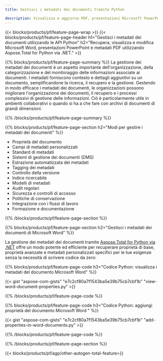```yaml
---
title: Gestisci i metadati dei documenti tramite Python 

description: Visualizza e aggiorna PDF, presentazioni Microsoft PowerPoint e metadati di documenti Word tramite la tua applicazione Python.
---
```


{{< blocks/products/pf/feature-page-wrap >}}
{{< blocks/products/pf/feature-page-header h1="Gestisci i metadati dei documenti utilizzando le API Python" h2="Recupera, visualizza e modifica Microsoft Word, presentazioni PowerPoint e metadati PDF utilizzando Aspose.Total for Python via .NET." >}}

{{% blocks/products/pf/feature-page-summary %}}
La gestione dei metadati dei documenti è un aspetto importante dell'organizzazione, della categorizzazione e del monitoraggio delle informazioni associate ai documenti. I metadati forniscono contesto e dettagli aggiuntivi su un documento, semplificandone la ricerca, il recupero e la gestione. Gestendo in modo efficace i metadati dei documenti, le organizzazioni possono migliorare l'organizzazione dei documenti, il recupero e i processi complessivi di gestione delle informazioni. Ciò è particolarmente utile in ambienti collaborativi o quando si ha a che fare con archivi di documenti di grandi dimensioni.

{{% /blocks/products/pf/feature-page-summary  %}}

{{% blocks/products/pf/feature-page-section  h2="Modi per gestire i metadati dei documenti" %}}

- Proprietà del documento 
- Campi di metadati personalizzati 
- Standard di metadati 
- Sistemi di gestione dei documenti (DMS) 
- Estrazione automatizzata dei metadati 
- Tagging dei metadati 
- Controllo della versione 
- Indice ricercabile 
- Modelli di metadati 
- Audit regolari 
- Sicurezza e controlli di accesso 
- Politiche di conservazione 
- Integrazione con i flussi di lavoro 
- Formazione e documentazione

{{% /blocks/products/pf/feature-page-section %}}

{{% blocks/products/pf/feature-page-section  h2="Gestisci i metadati dei documenti di Microsoft Word" %}}

La gestione dei metadati dei documenti tramite [Aspose.Total for Python via .NET](https://products.aspose.com/total/python-net/) offre un modo potente ed efficiente per recuperare proprietà di base, proprietà avanzate e metadati personalizzati specifici per le tue esigenze senza la necessità di scrivere codice da zero:

{{% blocks/products/pf/feature-page-code h3="Codice Python: visualizza i metadati del documento Microsoft Word" %}}

{{< gist "aspose-com-gists" "e7c2cf80a7f1543ba5e39b75cb7cbf1b" "view-word-document-properties.py" >}}

{{% /blocks/products/pf/feature-page-code  %}}

{{% blocks/products/pf/feature-page-code h3="Codice Python: aggiungi proprietà del documento Microsoft Word " %}}

{{< gist "aspose-com-gists" "e7c2cf80a7f1543ba5e39b75cb7cbf1b" "add-properties-in-word-documents.py" >}}

{{% /blocks/products/pf/feature-page-code  %}}

{{% /blocks/products/pf/feature-page-section %}}

{{< blocks/products/pf/agp/other-autogen-total-feature>}}